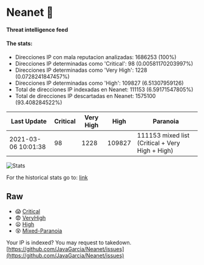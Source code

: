# Neanet :hocho:
#### Threat intelligence feed
#### The stats:

- Direcciones IP con mala reputacion analizadas: 1686253 (100%)
- Direcciones IP determinadas como 'Critical':  98 (0.00581170203997%)
- Direcciones IP determinadas como 'Very High':  1228 (0.0728241847457%)
- Direcciones IP determinadas como 'High':  109827 (6.51307959126)
- Total de direcciones IP indexadas en Neanet:  111153 (6.59171547805%)
- Total de direcciones IP descartadas en Neanet:  1575100 (93.408284522%)

| Last Update | Critical | Very High | High | Paranoia |
| --- | --- | --- | --- | --- |
| 2021-03-06 10:01:38 | 98 | 1228 | 109827 | 111153 mixed list (Critical + Very High + High)|

![Stats](https://docs.google.com/spreadsheets/d/e/2PACX-1vSnaNMIXVabIpDJjufMlzH7poXnshF3mgd8Is1g9ytUEzVsP5my4Trn8f-xkoLLQ38xpL3HtmUexLo6/pubchart?oid=501124687&format=image)

For the historical stats go to: [link](/stats.csv)
## Raw
- :scream: [Critical](https://raw.githubusercontent.com/JavaGarcia/Neanet/master/blacklists/neanet_critical.txt)
- :fearful: [VeryHigh](https://raw.githubusercontent.com/JavaGarcia/Neanet/master/blacklists/neanet_veryHigh.txtt)
- :frowning: [High](https://raw.githubusercontent.com/JavaGarcia/Neanet/master/blacklists/neanet_high.txt)
- :dizzy_face: [Mixed-Paranoia](https://raw.githubusercontent.com/JavaGarcia/Neanet/master/blacklists/neanet_all.txt)


Your IP is indexed? You may request to takedown. [https://github.com/JavaGarcia/Neanet/issues](https://github.com/JavaGarcia/Neanet/issues)
























































































































































































































































































































































































































































































































































































































































































































































































































































































































































































































































































































































































































































































































































































































































































































































































































































































































































































































































































































































































































































































































































































































































































































































































































































































































































































































































































































































































































































































































































































































































































































































































































































































































































































































































































































































































































































































































































































































































































































































































































































































































































































































































































































































































































































































































































































































































































































































































































































